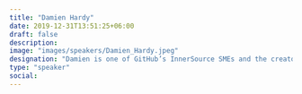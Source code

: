 ```yaml
---
title: "Damien Hardy"
date: 2019-12-31T13:51:25+06:00
draft: false
description:
image: "images/speakers/Damien_Hardy.jpeg"
designation: "Damien is one of GitHub’s InnerSource SMEs and the creator of its InnerSource enablement training. He has supported major InnerSource transformations across a range of large enterprises. Outside of work, he’s currently learning Urdu!"
type: "speaker"
social:
---
```

